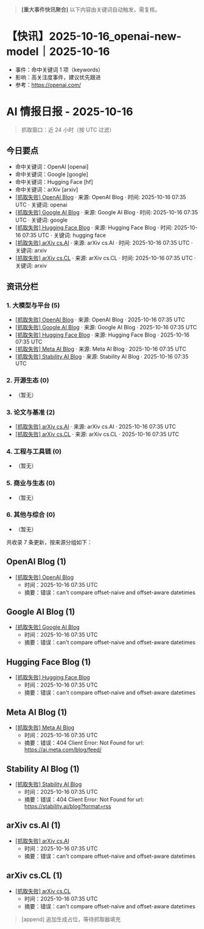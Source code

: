 >
> **[重大事件快讯聚合]** 以下内容由关键词自动触发，需复核。
>
# 【快讯】2025-10-16_openai-new-model｜2025-10-16
- 事件：命中关键词 1 项（keywords）
- 影响：高关注度事件，建议优先跟进
- 参考：https://openai.com/


# AI 情报日报 - 2025-10-16

> 抓取窗口：近 24 小时（按 UTC 过滤）

## 今日要点
- 命中关键词：OpenAI [openai]
- 命中关键词：Google [google]
- 命中关键词：Hugging Face [hf]
- 命中关键词：arXiv [arxiv]
- [[抓取失败] OpenAI Blog](https://openai.com/blog/rss.xml) · 来源: OpenAI Blog · 时间: 2025-10-16 07:35 UTC · 关键词: openai
- [[抓取失败] Google AI Blog](https://blog.research.google/atom.xml) · 来源: Google AI Blog · 时间: 2025-10-16 07:35 UTC · 关键词: google
- [[抓取失败] Hugging Face Blog](https://huggingface.co/blog/feed.xml) · 来源: Hugging Face Blog · 时间: 2025-10-16 07:35 UTC · 关键词: hugging face
- [[抓取失败] arXiv cs.AI](https://arxiv.org/rss/cs.AI) · 来源: arXiv cs.AI · 时间: 2025-10-16 07:35 UTC · 关键词: arxiv
- [[抓取失败] arXiv cs.CL](https://arxiv.org/rss/cs.CL) · 来源: arXiv cs.CL · 时间: 2025-10-16 07:35 UTC · 关键词: arxiv
## 资讯分栏
### 1. 大模型与平台 (5)

- [[抓取失败] OpenAI Blog](https://openai.com/blog/rss.xml) · 来源: OpenAI Blog · 2025-10-16 07:35 UTC
- [[抓取失败] Google AI Blog](https://blog.research.google/atom.xml) · 来源: Google AI Blog · 2025-10-16 07:35 UTC
- [[抓取失败] Hugging Face Blog](https://huggingface.co/blog/feed.xml) · 来源: Hugging Face Blog · 2025-10-16 07:35 UTC
- [[抓取失败] Meta AI Blog](https://ai.facebook.com/blog/feed/) · 来源: Meta AI Blog · 2025-10-16 07:35 UTC
- [[抓取失败] Stability AI Blog](https://stability.ai/blog/rss.xml) · 来源: Stability AI Blog · 2025-10-16 07:35 UTC

### 2. 开源生态 (0)

- （暂无）

### 3. 论文与基准 (2)

- [[抓取失败] arXiv cs.AI](https://arxiv.org/rss/cs.AI) · 来源: arXiv cs.AI · 2025-10-16 07:35 UTC
- [[抓取失败] arXiv cs.CL](https://arxiv.org/rss/cs.CL) · 来源: arXiv cs.CL · 2025-10-16 07:35 UTC

### 4. 工程与工具链 (0)

- （暂无）

### 5. 商业与生态 (0)

- （暂无）

### 6. 其他与综合 (0)

- （暂无）


共收录 7 条更新，按来源分组如下：

## OpenAI Blog (1)

- [[抓取失败] OpenAI Blog](https://openai.com/blog/rss.xml)  
  - 时间：2025-10-16 07:35 UTC
  - 摘要：错误：can't compare offset-naive and offset-aware datetimes

## Google AI Blog (1)

- [[抓取失败] Google AI Blog](https://blog.research.google/atom.xml)  
  - 时间：2025-10-16 07:35 UTC
  - 摘要：错误：can't compare offset-naive and offset-aware datetimes

## Hugging Face Blog (1)

- [[抓取失败] Hugging Face Blog](https://huggingface.co/blog/feed.xml)  
  - 时间：2025-10-16 07:35 UTC
  - 摘要：错误：can't compare offset-naive and offset-aware datetimes

## Meta AI Blog (1)

- [[抓取失败] Meta AI Blog](https://ai.facebook.com/blog/feed/)  
  - 时间：2025-10-16 07:35 UTC
  - 摘要：错误：404 Client Error: Not Found for url: https://ai.meta.com/blog/feed/

## Stability AI Blog (1)

- [[抓取失败] Stability AI Blog](https://stability.ai/blog/rss.xml)  
  - 时间：2025-10-16 07:35 UTC
  - 摘要：错误：404 Client Error: Not Found for url: https://stability.ai/blog?format=rss

## arXiv cs.AI (1)

- [[抓取失败] arXiv cs.AI](https://arxiv.org/rss/cs.AI)  
  - 时间：2025-10-16 07:35 UTC
  - 摘要：错误：can't compare offset-naive and offset-aware datetimes

## arXiv cs.CL (1)

- [[抓取失败] arXiv cs.CL](https://arxiv.org/rss/cs.CL)  
  - 时间：2025-10-16 07:35 UTC
  - 摘要：错误：can't compare offset-naive and offset-aware datetimes


> [append] 追加生成占位，等待抓取器填充
